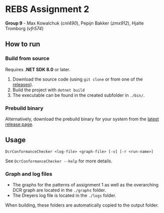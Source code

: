 # REBS Assignment 2

**Group 9** - Max Kowalchuk (*cnl490*), Pepijn Bakker (*zmx912*), Hjalte Tromborg (*vfr574*) 

## How to run
### Build from source
Requires **.NET SDK 8.0** or later.

1. Download the source code (using `git clone` or from one of the [releases](https://github.com/peppidesu/rebs-assignment-2/releases)).
2. Build the project with `dotnet build`
3. The executable can be found in the created subfolder in `./bin/`.

### Prebuild binary
Alternatively, download the prebuild binary for your system from the [latest release page](https://github.com/peppidesu/rebs-assignment-2/releases/latest).

## Usage
```
DcrConformanceChecker <log-file> <graph-file> [-v] [-r <run-name>]
```
See `DcrConformanceChecker --help` for more details.

### Graph and log files
- The graphs for the patterns of assignment 1 as well as the overarching DCR graph are located in the `./graphs` folder.
- The Dreyers log file is located in the `./logs` folder.

When building, these folders are automatically copied to the output folder.
